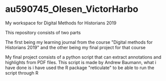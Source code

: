 # au590745_Olesen_VictorHarbo
My workspace for Digital Methods for Historians 2019

This repository consists of two parts

The first being my learning journal from the course "Digital methods for Historians 2019" and the other being my final project for that course

My final project consists of a python script that can extract annotations and highlights from PDF files. This script is made by Andrew Baumann, what i have done is i have used the R package "reticulate" to be able to run the script through R